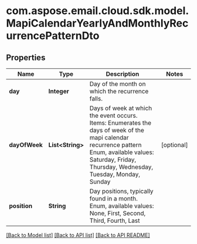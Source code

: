 
# com.aspose.email.cloud.sdk.model.MapiCalendarYearlyAndMonthlyRecurrencePatternDto

## Properties
Name | Type | Description | Notes
------------ | ------------- | ------------- | -------------
**day** | **Integer** | Day of the month on which the recurrence falls.              | 
**dayOfWeek** | **List&lt;String&gt;** | Days of week at which the event occurs.              Items: Enumerates the days of week of the mapi calendar recurrence pattern Enum, available values: Saturday, Friday, Thursday, Wednesday, Tuesday, Monday, Sunday |  [optional]
**position** | **String** | Day positions, typically found in a month. Enum, available values: None, First, Second, Third, Fourth, Last | 


[[Back to Model list]](README.md#documentation-for-models) [[Back to API list]](README.md#documentation-for-api-endpoints) [[Back to API README]](README.md)

